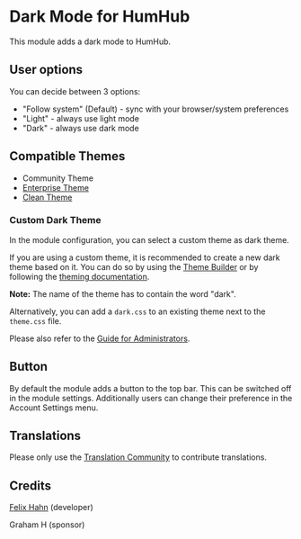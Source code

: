 # Dark Mode for HumHub

This module adds a dark mode to HumHub.

## User options

You can decide between 3 options:
- "Follow system" (Default) - sync with your browser/system preferences
- "Light" -  always use light mode
- "Dark" - always use dark mode

## Compatible Themes

- Community Theme
- [Enterprise Theme](https://marketplace.humhub.com/module/enterprise-theme)
- [Clean Theme](https://marketplace.humhub.com/module/clean-theme/description)

### Custom Dark Theme

In the module configuration, you can select a custom theme as dark theme.

If you are using a custom theme, it is recommended to create a new dark theme based on it.
You can do so by using the [Theme Builder](https://marketplace.humhub.com/module/theme-builder/description) or by following the [theming documentation](https://docs.humhub.org/docs/theme/overview/).

**Note:** The name of the theme has to contain the word "dark".

Alternatively, you can add a `dark.css` to an existing theme next to the `theme.css` file.

Please also refer to the [Guide for Administrators](https://community.humhub.com/u/felixhahn/wiki/Dark+Mode+-+Guide+for+Administrators).

## Button

By default the module adds a button to the top bar. This can be switched off in the module settings.
Additionally users can change their preference in the Account Settings menu.

## Translations
Please only use the [Translation Community](translate.humhub.org/user/account/edit) to contribute translations.

## Credits

[Felix Hahn](https://github.com/felixhahnweilheim) (developer)

Graham H (sponsor)
